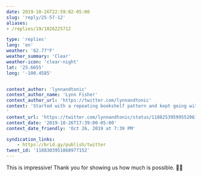 ```yaml
---
date: 2019-10-26T22:59:02-05:00
slug: 'reply/25-57-12'
aliases:
- /replies/19/1026225712

type: 'replies'
lang: 'en'
weather: '62.77°F'
weather_summary: 'Clear'
weather-icon: 'clear-night'
lat: '25.6655'
long: '-100.4585'


context_author: 'lynnandtonic'
context_author_name: 'Lynn Fisher'
context_author_url: 'https://twitter.com/lynnandtonic'
context: 'Started with a repeating bookshelf pattern and kept going with a little animation. ‪<a href="https://twitter.com/hashtag/divtober">#divtober</a>‬ 26: 🔦 Dark <a href="https://a.singlediv.com">https://a.singlediv.com</a>
'
context_url: 'https://twitter.com/lynnandtonic/status/1188253959955206144?s=12'
context_date: '2019-10-26T17:39:00-05:00'
context_date_friendly: 'Oct 26, 2019 at 7:39 PM'

syndication_links:
    - https://brid.gy/publish/twitter
tweet_id: '1188303951868977152'
---
```

This is impressive! Thank you for showing us how much is possible. 🙌🏼
